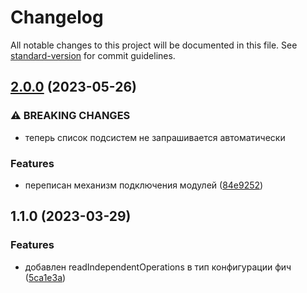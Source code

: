# Changelog

All notable changes to this project will be documented in this file. See [standard-version](https://github.com/conventional-changelog/standard-version) for commit guidelines.

## [2.0.0](https://github.com/Infomaximum/module-expander/compare/v1.1.0...v2.0.0) (2023-05-26)


### ⚠ BREAKING CHANGES

* теперь список подсистем не запрашивается автоматически

### Features

* переписан механизм подключения модулей ([84e9252](https://github.com/Infomaximum/module-expander/commit/84e92520e582f251aa4e433f60a25b888994d846))

## 1.1.0 (2023-03-29)


### Features

* добавлен readIndependentOperations в тип конфигурации фич ([5ca1e3a](https://github.com/Infomaximum/module-expander/commit/5ca1e3a830dab54e1c1ac983ef41f07b8c9c689a))
